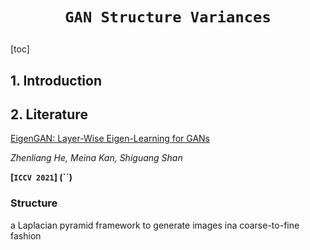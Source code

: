 # <p align=center>`GAN Structure Variances` </p>

[toc]

## 1. Introduction



## 2. Literature

[EigenGAN: Layer-Wise Eigen-Learning for GANs](https://arxiv.org/pdf/2104.12476)  

*Zhenliang He, Meina Kan, Shiguang Shan*  

**[`ICCV 2021`] (``)**





### Structure

a Laplacian pyramid framework to generate images ina coarse-to-fine fashion
